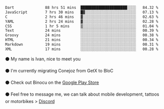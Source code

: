 <!--START_SECTION:waka-->

```txt
Dart              88 hrs 51 mins  █████████████████████░░░░   84.32 %
JavaScript        7 hrs 30 mins   █▓░░░░░░░░░░░░░░░░░░░░░░░   07.13 %
C                 2 hrs 46 mins   ▓░░░░░░░░░░░░░░░░░░░░░░░░   02.63 %
YAML              2 hrs 24 mins   ▓░░░░░░░░░░░░░░░░░░░░░░░░   02.28 %
CSS               1 hr 5 mins     ▒░░░░░░░░░░░░░░░░░░░░░░░░   01.04 %
Text              24 mins         ░░░░░░░░░░░░░░░░░░░░░░░░░   00.39 %
Groovy            24 mins         ░░░░░░░░░░░░░░░░░░░░░░░░░   00.38 %
HTML              21 mins         ░░░░░░░░░░░░░░░░░░░░░░░░░   00.34 %
Markdown          19 mins         ░░░░░░░░░░░░░░░░░░░░░░░░░   00.31 %
XML               17 mins         ░░░░░░░░░░░░░░░░░░░░░░░░░   00.28 %
```

<!--END_SECTION:waka-->

⚫ My name is Ivan, nice to meet you

⚫ I'm currently migrating Conejoz from GetX to BloC

⚫ Check out Binocu on the [Google Play Store](https://play.google.com/store/apps/dev?id=8134108822411179352)

⚫ Feel free to message me, we can talk about mobile development, tattoos or motorbikes > [Discord](https://discord.com/invite/M4wTh36A3N)

